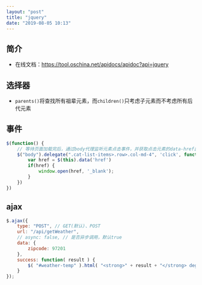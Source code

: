 ```yaml
---
layout: "post"
title: "jquery"
date: "2019-08-05 10:13"
---
```


## 简介

- 在线文档：https://tool.oschina.net/apidocs/apidoc?api=jquery

## 选择器

- `parents()`将查找所有祖辈元素，而`children()`只考虑子元素而不考虑所有后代元素

## 事件

```js
$(function() {
    // 等待页面加载完后，通过body代理监听元素点击事件，并获取点击元素的data-href属性值，在新标签页显示
    $("body").delegate(".cat-list-items>.row>.col-md-4", 'click', function() {
        var href = $(this).data('href')
        if(href) {
            window.open(href, '_blank');
        }
    })
})
```

## ajax

```js
$.ajax({
    type: "POST", // GET(默认)、POST
    url: "/api/getWeather",
    // async: false, // 是否异步调用，默认true
    data: {
        zipcode: 97201
    },
    success: function( result ) {
        $( "#weather-temp" ).html( "<strong>" + result + "</strong> degrees" );
    }
});
```


